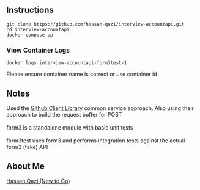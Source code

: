 ## Instructions

```
git clone https://github.com/hassan-qazi/interview-accountapi.git
cd interview-accountapi
docker compose up
```

### View Container Logs

```
docker logs interview-accountapi-form3test-1 
```

Please ensure container name is correct or use container id

## Notes

Used the <a href="https://github.com/google/go-github" target="_blank">Github Client Library</a> common service approach. Also using their approach to build the request buffer for POST
<br/>
<br/>
form3 is a standalone module with basic unit tests
<br/>
<br/>
form3test uses form3 and performs integration tests against the actual form3 (fake) API

## About Me

<a href="https://www.linkedin.com/in/qazihassan/" target="_blank">Hassan Qazi (New to Go)</a>
